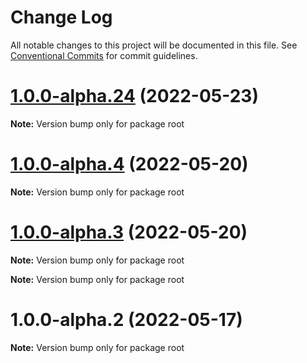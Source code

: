 # Change Log

All notable changes to this project will be documented in this file.
See [Conventional Commits](https://conventionalcommits.org) for commit guidelines.

# [1.0.0-alpha.24](https://github.com/panzhiyue/gis-js/compare/v1.0.0-alpha.2...v1.0.0-alpha.24) (2022-05-23)

**Note:** Version bump only for package root






# [1.0.0-alpha.4](https://github.com/panzhiyue/gis-js/compare/v1.0.0-alpha.2...v1.0.0-alpha.4) (2022-05-20)

**Note:** Version bump only for package root





# [1.0.0-alpha.3](https://github.com/panzhiyue/vue2ol/compare/v1.0.0-alpha.2...v1.0.0-alpha.3) (2022-05-20)

**Note:** Version bump only for package root







**Note:** Version bump only for package root





# 1.0.0-alpha.2 (2022-05-17)

**Note:** Version bump only for package root
